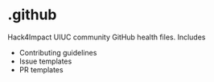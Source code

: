 # .github

Hack4Impact UIUC community GitHub health files. Includes

- Contributing guidelines
- Issue templates
- PR templates
